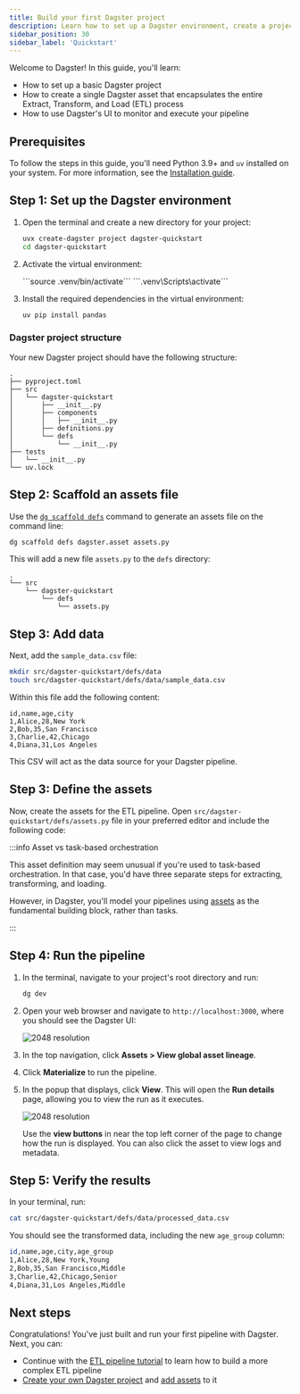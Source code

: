 ```yaml
---
title: Build your first Dagster project
description: Learn how to set up a Dagster environment, create a project, define assets, and run your first pipeline.
sidebar_position: 30
sidebar_label: 'Quickstart'
---
```


Welcome to Dagster! In this guide, you'll learn:

- How to set up a basic Dagster project
- How to create a single Dagster asset that encapsulates the entire Extract, Transform, and Load (ETL) process
- How to use Dagster's UI to monitor and execute your pipeline

## Prerequisites

To follow the steps in this guide, you'll need Python 3.9+ and `uv` installed on your system. For more information, see the [Installation guide](/getting-started/installation).

## Step 1: Set up the Dagster environment

1. Open the terminal and create a new directory for your project:

   ```bash
   uvx create-dagster project dagster-quickstart
   cd dagster-quickstart
   ```

2. Activate the virtual environment:

   <Tabs>
     <TabItem value="macos" label="MacOS & Linux">
       ```source .venv/bin/activate```
     </TabItem>
     <TabItem value="windows" label="Windows">
      ```.venv\Scripts\activate```
     </TabItem>
   </Tabs>

3. Install the required dependencies in the virtual environment:

   ```bash
   uv pip install pandas
   ```

### Dagster project structure

Your new Dagster project should have the following structure:

```
.
├── pyproject.toml
├── src
│   └── dagster-quickstart
│       ├── __init__.py
│       ├── components
│       │   ├── __init__.py
│       ├── definitions.py
│       └── defs
│           └── __init__.py
├── tests
│   └── __init__.py
└── uv.lock
```

## Step 2: Scaffold an assets file

Use the [`dg scaffold defs`](/api/dg/dg-cli#dg-scaffold) command to generate an assets file on the command line:

   ```bash
   dg scaffold defs dagster.asset assets.py
   ```

   This will add a new file `assets.py` to the `defs` directory:

   ```
   .
   └── src
       └── dagster-quickstart
           └── defs
               └── assets.py
   ```

## Step 3: Add data

Next, add the `sample_data.csv` file:

   ```bash
   mkdir src/dagster-quickstart/defs/data
   touch src/dagster-quickstart/defs/data/sample_data.csv
   ```

   Within this file add the following content:

   ```csv
   id,name,age,city
   1,Alice,28,New York
   2,Bob,35,San Francisco
   3,Charlie,42,Chicago
   4,Diana,31,Los Angeles
   ```

   This CSV will act as the data source for your Dagster pipeline.

## Step 3: Define the assets

Now, create the assets for the ETL pipeline. Open `src/dagster-quickstart/defs/assets.py` file in your preferred editor and include the following code:

<CodeExample
   path="docs_snippets/docs_snippets/getting-started/quickstart.py"
   language="python"
   title="src/dagster-quickstart/defs/assets.py"
/>

:::info Asset vs task-based orchestration

This asset definition may seem unusual if you're used to task-based orchestration. In that case, you'd have three separate steps for extracting, transforming, and loading.

However, in Dagster, you'll model your pipelines using [assets](/guides/build/assets) as the fundamental building block, rather than tasks.

:::

## Step 4: Run the pipeline

1. In the terminal, navigate to your project's root directory and run:

   ```bash
   dg dev
   ```

2. Open your web browser and navigate to `http://localhost:3000`, where you should see the Dagster UI:

   ![2048 resolution](/images/getting-started/quickstart/dagster-ui-start.png)

3. In the top navigation, click **Assets > View global asset lineage**.

4. Click **Materialize** to run the pipeline.

5. In the popup that displays, click **View**. This will open the **Run details** page, allowing you to view the run as it executes.

   ![2048 resolution](/images/getting-started/quickstart/run-details.png)

   Use the **view buttons** in near the top left corner of the page to change how the run is displayed. You can also click the asset to view logs and metadata.

## Step 5: Verify the results

In your terminal, run:

```bash
cat src/dagster-quickstart/defs/data/processed_data.csv
```

You should see the transformed data, including the new `age_group` column:

```bash
id,name,age,city,age_group
1,Alice,28,New York,Young
2,Bob,35,San Francisco,Middle
3,Charlie,42,Chicago,Senior
4,Diana,31,Los Angeles,Middle
```

## Next steps

Congratulations! You've just built and run your first pipeline with Dagster. Next, you can:

- Continue with the [ETL pipeline tutorial](/etl-pipeline-tutorial/) to learn how to build a more complex ETL pipeline
- [Create your own Dagster project](/guides/build/projects/creating-a-new-project) and [add assets](/guides/build/assets/defining-assets) to it